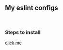 ## My eslint configs

<br>

<h3>Steps to install</h3>

[click me](https://matheusteixeirajs.medium.com/como-configurar-eslint-e-prettier-para-seus-projetos-em-react-nodejs-e-typescript-53a2c0b9f5d4)
